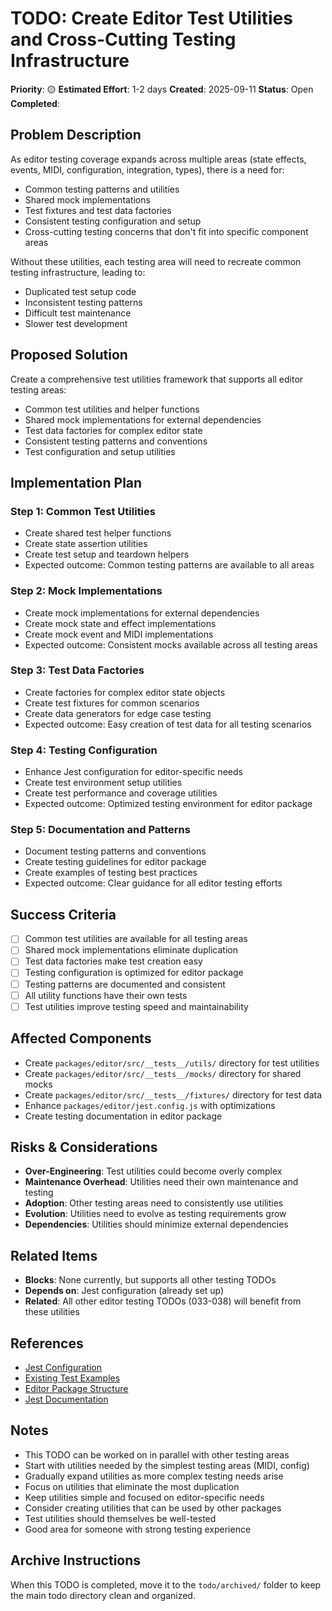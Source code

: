 # TODO: Create Editor Test Utilities and Cross-Cutting Testing Infrastructure

**Priority**: 🟡
**Estimated Effort**: 1-2 days
**Created**: 2025-09-11
**Status**: Open
**Completed**: 

## Problem Description

As editor testing coverage expands across multiple areas (state effects, events, MIDI, configuration, integration, types), there is a need for:

- Common testing patterns and utilities
- Shared mock implementations
- Test fixtures and test data factories
- Consistent testing configuration and setup
- Cross-cutting testing concerns that don't fit into specific component areas

Without these utilities, each testing area will need to recreate common testing infrastructure, leading to:
- Duplicated test setup code
- Inconsistent testing patterns
- Difficult test maintenance
- Slower test development

## Proposed Solution

Create a comprehensive test utilities framework that supports all editor testing areas:
- Common test utilities and helper functions
- Shared mock implementations for external dependencies
- Test data factories for complex editor state
- Consistent testing patterns and conventions
- Test configuration and setup utilities

## Implementation Plan

### Step 1: Common Test Utilities
- Create shared test helper functions
- Create state assertion utilities
- Create test setup and teardown helpers
- Expected outcome: Common testing patterns are available to all areas

### Step 2: Mock Implementations
- Create mock implementations for external dependencies
- Create mock state and effect implementations
- Create mock event and MIDI implementations
- Expected outcome: Consistent mocks available across all testing areas

### Step 3: Test Data Factories
- Create factories for complex editor state objects
- Create test fixtures for common scenarios
- Create data generators for edge case testing
- Expected outcome: Easy creation of test data for all testing scenarios

### Step 4: Testing Configuration
- Enhance Jest configuration for editor-specific needs
- Create test environment setup utilities
- Create test performance and coverage utilities
- Expected outcome: Optimized testing environment for editor package

### Step 5: Documentation and Patterns
- Document testing patterns and conventions
- Create testing guidelines for editor package
- Create examples of testing best practices
- Expected outcome: Clear guidance for all editor testing efforts

## Success Criteria

- [ ] Common test utilities are available for all testing areas
- [ ] Shared mock implementations eliminate duplication
- [ ] Test data factories make test creation easy
- [ ] Testing configuration is optimized for editor package
- [ ] Testing patterns are documented and consistent
- [ ] All utility functions have their own tests
- [ ] Test utilities improve testing speed and maintainability

## Affected Components

- Create `packages/editor/src/__tests__/utils/` directory for test utilities
- Create `packages/editor/src/__tests__/mocks/` directory for shared mocks
- Create `packages/editor/src/__tests__/fixtures/` directory for test data
- Enhance `packages/editor/jest.config.js` with optimizations
- Create testing documentation in editor package

## Risks & Considerations

- **Over-Engineering**: Test utilities could become overly complex
- **Maintenance Overhead**: Utilities need their own maintenance and testing
- **Adoption**: Other testing areas need to consistently use utilities
- **Evolution**: Utilities need to evolve as testing requirements grow
- **Dependencies**: Utilities should minimize external dependencies

## Related Items

- **Blocks**: None currently, but supports all other testing TODOs
- **Depends on**: Jest configuration (already set up)
- **Related**: All other editor testing TODOs (033-038) will benefit from these utilities

## References

- [Jest Configuration](packages/editor/jest.config.js)
- [Existing Test Examples](packages/editor/src/state/helpers/editor.test.ts)
- [Editor Package Structure](packages/editor/src/)
- [Jest Documentation](https://jestjs.io/docs/getting-started)

## Notes

- This TODO can be worked on in parallel with other testing areas
- Start with utilities needed by the simplest testing areas (MIDI, config)
- Gradually expand utilities as more complex testing needs arise
- Focus on utilities that eliminate the most duplication
- Keep utilities simple and focused on editor-specific needs
- Consider creating utilities that can be used by other packages
- Test utilities should themselves be well-tested
- Good area for someone with strong testing experience

## Archive Instructions

When this TODO is completed, move it to the `todo/archived/` folder to keep the main todo directory clean and organized.